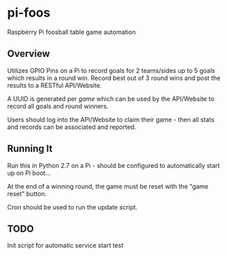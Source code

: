 # pi-foos
Raspberry Pi foosball table game automation

## Overview
Utilizes GPIO Pins on a Pi to record goals for 2 teams/sides up to 5 goals which results in a round win. Record best out of 3 round wins and post the results to a RESTful API/Website.

A UUID is generated per _game_ which can be used by the API/Website to record all goals and round winners.

Users should log into the API/Website to claim their game - then all stats and records can be associated and reported.

## Running It
Run this in Python 2.7 on a Pi - should be configured to automatically start up on Pi boot... 

At the end of a winning round, the game must be reset with the "game reset" button.

Cron should be used to run the update script.

## TODO
Init script for automatic service start
 test
